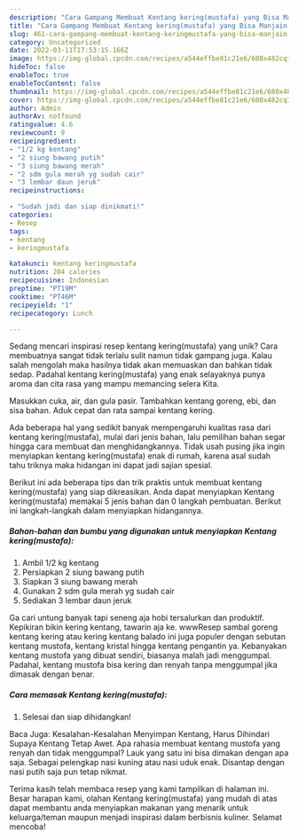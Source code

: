 ```yaml
---
description: "Cara Gampang Membuat Kentang kering(mustafa) yang Bisa Manjain Lidah"
title: "Cara Gampang Membuat Kentang kering(mustafa) yang Bisa Manjain Lidah"
slug: 461-cara-gampang-membuat-kentang-keringmustafa-yang-bisa-manjain-lidah
category: Uncategorized
date: 2022-03-11T17:53:15.166Z
image: https://img-global.cpcdn.com/recipes/a544effbe81c21e6/680x482cq70/kentang-keringmustafa-foto-resep-utama.jpg
hideToc: false
enableToc: true
enableTocContent: false
thumbnail: https://img-global.cpcdn.com/recipes/a544effbe81c21e6/680x482cq70/kentang-keringmustafa-foto-resep-utama.jpg
cover: https://img-global.cpcdn.com/recipes/a544effbe81c21e6/680x482cq70/kentang-keringmustafa-foto-resep-utama.jpg
author: Admin
authorAv: notfound
ratingvalue: 4.6
reviewcount: 9
recipeingredient:
- "1/2 kg kentang"
- "2 siung bawang putih"
- "3 siung bawang merah"
- "2 sdm gula merah yg sudah cair"
- "3 lembar daun jeruk"
recipeinstructions:

- "Sudah jadi dan siap dinikmati!"
categories:
- Resep
tags:
- kentang
- keringmustafa

katakunci: kentang keringmustafa 
nutrition: 204 calories
recipecuisine: Indonesian
preptime: "PT19M"
cooktime: "PT46M"
recipeyield: "1"
recipecategory: Lunch

---
```





Sedang mencari inspirasi resep kentang kering(mustafa) yang unik? Cara membuatnya sangat tidak terlalu sulit namun tidak gampang juga. Kalau salah mengolah maka hasilnya tidak akan memuaskan dan bahkan tidak sedap. Padahal kentang kering(mustafa) yang enak selayaknya punya aroma dan cita rasa yang mampu memancing selera Kita.





Masukkan cuka, air, dan gula pasir. Tambahkan kentang goreng, ebi, dan sisa bahan. Aduk cepat dan rata sampai kentang kering.

Ada beberapa hal yang sedikit banyak mempengaruhi kualitas rasa dari kentang kering(mustafa), mulai dari jenis bahan, lalu pemilihan bahan segar hingga cara membuat dan menghidangkannya. Tidak usah pusing jika ingin menyiapkan kentang kering(mustafa) enak di rumah, karena asal sudah tahu triknya maka hidangan ini dapat jadi sajian spesial.






Berikut ini ada beberapa tips dan trik praktis untuk membuat kentang kering(mustafa) yang siap dikreasikan. Anda dapat menyiapkan Kentang kering(mustafa) memakai 5 jenis bahan dan 0 langkah pembuatan. Berikut ini langkah-langkah dalam menyiapkan hidangannya.

<!--inarticleads1-->

##### Bahan-bahan dan bumbu yang digunakan untuk menyiapkan Kentang kering(mustafa):

1. Ambil 1/2 kg kentang
1. Persiapkan 2 siung bawang putih
1. Siapkan 3 siung bawang merah
1. Gunakan 2 sdm gula merah yg sudah cair
1. Sediakan 3 lembar daun jeruk


Ga cari untung banyak tapi seneng aja hobi tersalurkan dan produktif. Kepikiran bikin kering kentang, tawarin aja ke. wwwResep sambal goreng kentang kering atau kering kentang balado ini juga populer dengan sebutan kentang mustofa, kentang kristal hingga kentang pengantin ya. Kebanyakan kentang mustofa yang dibuat sendiri, biasanya malah jadi menggumpal. Padahal, kentang mustofa bisa kering dan renyah tanpa menggumpal jika dimasak dengan benar. 

<!--inarticleads2-->

##### Cara memasak Kentang kering(mustafa):


1. Selesai dan siap dihidangkan!

Baca Juga: Kesalahan-Kesalahan Menyimpan Kentang, Harus Dihindari Supaya Kentang Tetap Awet. Apa rahasia membuat kentang mustofa yang renyah dan tidak menggumpal? Lauk yang satu ini bisa dimakan dengan apa saja. Sebagai pelengkap nasi kuning atau nasi uduk enak. Disantap dengan nasi putih saja pun tetap nikmat. 

Terima kasih telah membaca resep yang kami tampilkan di halaman ini. Besar harapan kami, olahan Kentang kering(mustafa) yang mudah di atas dapat membantu anda menyiapkan makanan yang menarik untuk keluarga/teman maupun menjadi inspirasi dalam berbisnis kuliner. Selamat mencoba!
